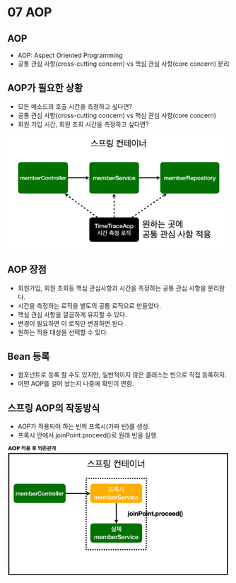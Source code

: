 # 07 AOP

## AOP

- AOP: Aspect Oriented Programming
- 공통 관심 사항(cross-cutting concern) vs 핵심 관심 사항(core concern) 분리

## AOP가 필요한 상황

- 모든 메소드의 호출 시간을 측정하고 싶다면?
- 공통 관심 사항(cross-cutting concern) vs 핵심 관심 사항(core concern)
- 회원 가입 시간, 회원 조회 시간을 측정하고 싶다면?

![AOP](images/AOP.png)

## AOP 장점

- 회원가입, 회원 조회등 핵심 관심사항과 시간을 측정하는 공통 관심 사항을 분리한다.
- 시간을 측정하는 로직을 별도의 공통 로직으로 만들었다.
- 핵심 관심 사항을 깔끔하게 유지할 수 있다.
- 변경이 필요하면 이 로직만 변경하면 된다.
- 원하는 적용 대상을 선택할 수 있다.

## Bean 등록

- 컴포넌트로 등록 할 수도 있지만, 일반적이지 않은 클래스는 빈으로 직접 등록하자.
- 어떤 AOP를 걸어 놨는지 나중에 확인이 편함.

## 스프링 AOP의 작동방식

- AOP가 적용되야 하는 빈의 프록시(가짜 빈)를 생성.
- 프록시 안에서 joinPoint.proceed()로 원래 빈을 실행.

![after_AOP](images/after_AOP.png)
